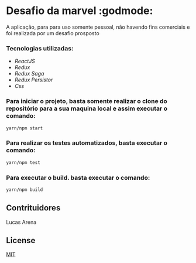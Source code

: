 # Desafio da marvel :godmode:

A aplicação, para para uso somente pessoal, não havendo fins comerciais e foi realizada por um desafio prosposto

### Tecnologias utilizadas:
 - *ReactJS*
 - *Redux*
 - *Redux Saga*
 - *Redux Persistor*
 - *Css*

### Para iniciar o projeto, basta somente realizar o clone do repositório para a sua maquina local e assim executar o comando:

```bash 
yarn/npm start
```

### Para realizar os testes automatizados, basta executar o comando:

```bash 
yarn/npm test
```

### Para executar o build. basta executar o comando:

```bash 
yarn/npm build
```

## Contrituidores
Lucas Arena

## License
[MIT](https://choosealicense.com/licenses/mit/)